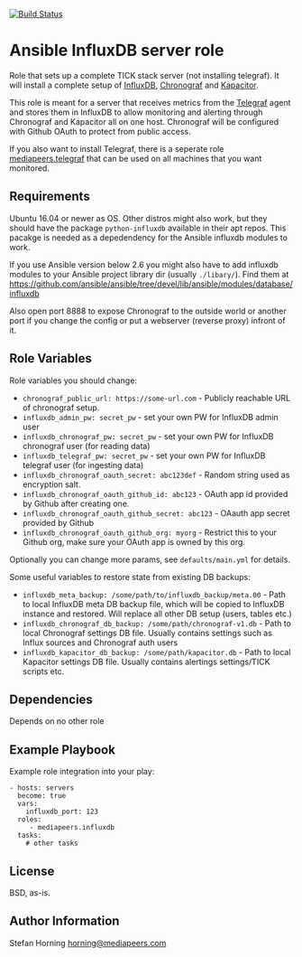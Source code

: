 [![Build Status](https://travis-ci.com/mediapeers/ansible-role-influxdb.svg?branch=master)](https://travis-ci.com/mediapeers/ansible-role-influxdb)

# Ansible InfluxDB server role

Role that sets up a complete TICK stack server (not installing telegraf). It will install a complete setup
of [InfluxDB](https://www.influxdata.com/time-series-platform/influxdb/), [Chronograf](https://www.influxdata.com/time-series-platform/chronograf/) and [Kapacitor](https://www.influxdata.com/time-series-platform/kapacitor/).

This role is meant for a server that receives metrics from the [Telegraf](https://www.influxdata.com/time-series-platform/telegraf/) agent and stores them in InfluxDB to allow monitoring and alerting
through Chronograf and Kapacitor all on one host. Chronograf will be configured with Github OAuth to protect from public access.

If you also want to install Telegraf, there is a seperate role [mediapeers.telegraf](https://github.com/mediapeers/ansible-role-telegraf) that can be used on all machines that you want monitored.

## Requirements

Ubuntu 16.04 or newer as OS. Other distros might also work, but they should have the package `python-influxdb` available in their apt repos.
This pacakge is needed as a depedendency for the Ansible influxdb modules to work.

If you use Ansible version below 2.6 you might also have to add influxdb modules to your Ansible project library dir (usually `./libary/`).
Find them at https://github.com/ansible/ansible/tree/devel/lib/ansible/modules/database/influxdb

Also open port 8888 to expose Chronograf to the outside world or another port if you change the config or put a webserver (reverse proxy) infront of it.

## Role Variables

Role variables you should change:

- `chronograf_public_url: https://some-url.com` - Publicly reachable URL of chronograf setup.
- `influxdb_admin_pw: secret_pw` - set your own PW for InfluxDB admin user
- `influxdb_chronograf_pw: secret_pw` - set your own PW for InfluxDB chronograf user (for reading data)
- `influxdb_telegraf_pw: secret_pw` - set your own PW for InfluxDB telegraf user (for ingesting data)
- `influxdb_chronograf_oauth_secret: abc123def` - Random string used as encryption salt.
- `influxdb_chronograf_oauth_github_id: abc123` - OAuth app id provided by Github after creating one.
- `influxdb_chronograf_oauth_github_secret: abc123` -  OAauth app secret provided by Github
- `influxdb_chronograf_oauth_github_org: myorg` - Restrict this to your Github org, make sure your OAuth app is owned by this org.

Optionally you can change more params, see `defaults/main.yml` for details.

Some useful variables to restore state from existing DB backups:

- `influxdb_meta_backup: /some/path/to/influxdb_backup/meta.00` - Path to local InfluxDB meta DB backup file, which will be copied to InfluxDB instance and restored. Will replace all other DB setup (users, tables etc.)
- `influxdb_chronograf_db_backup: /some/path/chronograf-v1.db` - Path to local Chronograf settings DB file. Usually contains settings such as Influx sources and Chronograf auth users
- `influxdb_kapacitor_db_backup: /some/path/kapacitor.db` - Path to local Kapacitor settings DB file. Usually contains alertings settings/TICK scripts etc.

## Dependencies

Depends on no other role

## Example Playbook

Example role integration into your play:

    - hosts: servers
      become: true
      vars:
        influxdb_port: 123
      roles:
         - mediapeers.influxdb
      tasks:
        # other tasks

## License

BSD, as-is.

## Author Information

Stefan Horning <horning@mediapeers.com>

